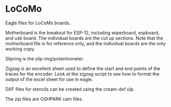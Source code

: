 # LoCoMo

Eagle files for LoCoMo boards.

Motherboard is the breakout for ESP-12, including wiperboard, espboard, and usb board. The individual boards are the cut up sections. Note that the motherboard file is for reference only, and the individual boards are the only working copy.

Slipring is the slip ring/potentiometer.

Zigzag is an excellent sheet used to define the start and end points of the traces for the encoder. Look at the zigzag script to see how to format the output of the excel sheet for use in eagle.

DXF files for stencils can be created using the cream-dxf ulp.

The zip files are OSHPARK cam files.